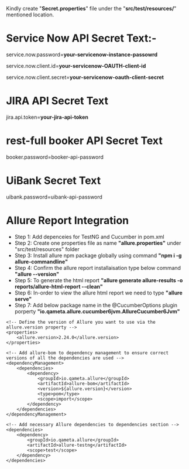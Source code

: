 Kindly create "**Secret.properties**" file under the "**src/test/resources/**" mentioned location.

# Service Now API Secret Text:-
service.now.password=**your-servicenow-instance-passowrd**

service.now.client.id=**your-servicenow-OAUTH-client-id**

service.now.client.secret=**your-servicenow-oauth-client-secret**

# JIRA API Secret Text
jira.api.token=**your-jira-api-token**

# rest-full booker API Secret Text
booker.password=booker-api-password

# UiBank Secret Text
uibank.password=uibank-api-password

# Allure Report Integration
- Step 1: Add depenceies for TestNG and Cucumber in pom.xml
- Step 2: Create one properties file as name **"allure.properties"** under "src/test/resources" folder
- Step 3: Install allure npm package globally using command **"npm i -g allure-commandline"**
- Step 4: Confirm the allure report installaisation type below command **"allure --version"**
- Step 5: To generate the html report **"allure generate allure-results -o reports/allure-html-report --clean"**
- Step 6: In-order to view the allure html report we need to type **"allure serve"**
- Step 7: Add below package name in the @CucumberOptions plugin porperty **"io.qameta.allure.cucumber6jvm.AllureCucumber6Jvm"**

```
<!-- Define the version of Allure you want to use via the allure.version property -->
<properties>
    <allure.version>2.24.0</allure.version>
</properties>

<!-- Add allure-bom to dependency management to ensure correct versions of all the dependencies are used -->
<dependencyManagement>
    <dependencies>
        <dependency>
            <groupId>io.qameta.allure</groupId>
            <artifactId>allure-bom</artifactId>
            <version>${allure.version}</version>
            <type>pom</type>
            <scope>import</scope>
        </dependency>
    </dependencies>
</dependencyManagement>

<!-- Add necessary Allure dependencies to dependencies section -->
<dependencies>
    <dependency>
        <groupId>io.qameta.allure</groupId>
        <artifactId>allure-testng</artifactId>
        <scope>test</scope>
    </dependency>
</dependencies>
```
